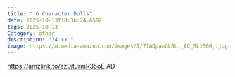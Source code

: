 ```yaml
---
title: " 6 Character Dolls"
date: 2025-10-13T10:36:24.658Z
tags: 2025-10-13
Category: other
description: "24.xx "
image: https://m.media-amazon.com/images/I/71AQpanGL0L._AC_SL1500_.jpg
---
```

https://amzlink.to/az0jtJrmR35oE
AD